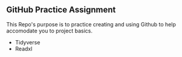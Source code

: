 ## GitHub Practice Assignment

This Repo's purpose is to practice creating and using Github to help accomodate you to project basics.

* Tidyverse
* Readxl

